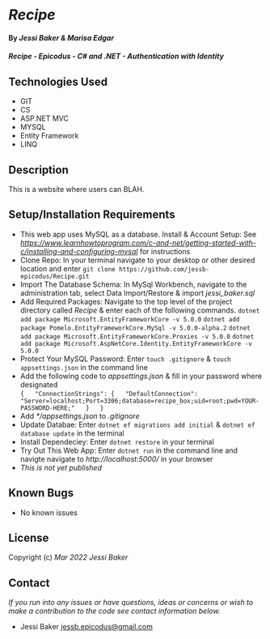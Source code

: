 # _Recipe_

#### By _**Jessi Baker & Marisa Edgar**_

#### _Recipe - Epicodus - C# and .NET - Authentication with Identity_

## Technologies Used

* GIT
* CS
* ASP.NET MVC
* MYSQL
* Entity Framework
* LINQ

## Description

This is a website where users can BLAH.

## Setup/Installation Requirements

* This web app uses MySQL as a database.  Install & Account Setup: See _https://www.learnhowtoprogram.com/c-and-net/getting-started-with-c/installing-and-configuring-mysql_ for instructions
* Clone Repo: In your terminal navigate to your desktop or other desired location and enter `git clone https://github.com/jessb-epicodus/Recipe.git`
* Import The Database Schema: In MySql Workbench, navigate to the administration tab, select Data Import/Restore & import _jessi_baker.sql_
* Add Required Packages: Navigate to the top level of the project directory called _Recipe_ & enter each of the following commands.
  `dotnet add package Microsoft.EntityFrameworkCore -v 5.0.0`
  `dotnet add package Pomelo.EntityFrameworkCore.MySql -v 5.0.0-alpha.2`
  `dotnet add package Microsoft.EntityFrameworkCore.Proxies -v 5.0.0`
  `dotnet add package Microsoft.AspNetCore.Identity.EntityFrameworkCore -v 5.0.0`
* Protect Your MySQL Password: Enter `touch .gitignore` & `touch appsettings.json` in the command line
* Add the following code to _appsettings.json_ & fill in your password where designated  
  `{  
    "ConnectionStrings": {  
      "DefaultConnection": "Server=localhost;Port=3306;database=recipe_box;uid=root;pwd=YOUR-PASSWORD-HERE;"  
    }  
  }`  
* Add _*/appsettings.json_ to _.gitignore_
* Update Databae: Enter `dotnet ef migrations add initial` & `dotnet ef database update` in the terminal
* Install Dependeciey: Enter `dotnet restore` in your terminal
* Try Out This Web App: Enter `dotnet run` in the command line and navigte navigate to _http://localhost:5000/_ in your browser
* _This is not yet published_
## Known Bugs

* No known issues

## License

Copyright (c) _Mar 2022_ _Jessi Baker_

## Contact

_If you run into any issues or have questions, ideas or concerns or wish to make a contribution to the code see contact information below._
* Jessi Baker <jessb.epicodus@gmail.com>